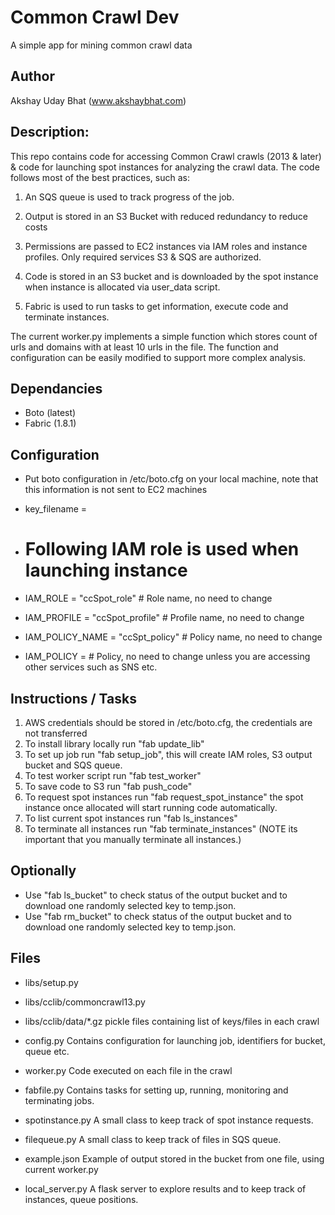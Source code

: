 Common Crawl Dev
=================
A simple app for mining common crawl data

Author
--------
Akshay Uday Bhat (www.akshaybhat.com)

Description:
--------
This repo contains code for accessing Common Crawl crawls (2013 & later) & code for launching spot instances for analyzing the crawl data.
The code follows most of the best practices, such as:

1. An SQS queue is used to track progress of the job.

2. Output is stored in an S3 Bucket with reduced redundancy to reduce costs

3. Permissions are passed to EC2 instances via IAM roles and instance profiles. Only required services S3 & SQS are authorized.

4. Code is stored in an S3 bucket and is downloaded by the spot instance when instance is allocated via user_data script.

5. Fabric is used to run tasks to get information, execute code and terminate instances.


The current worker.py implements a simple function which stores count of urls and domains with at least 10 urls in the file.
The function and configuration can be easily modified to support more complex analysis.

Dependancies
--------
- Boto (latest)
- Fabric (1.8.1)



Configuration
--------
- Put boto configuration in /etc/boto.cfg on your local machine, note that this information is not sent to EC2 machines

- key_filename = <Path to your private key file>

- # Following IAM role is used when launching instance
- IAM_ROLE = "ccSpot_role" # Role name, no need to change
- IAM_PROFILE = "ccSpot_profile" # Profile name, no need to change
- IAM_POLICY_NAME = "ccSpt_policy" # Policy name, no need to change
- IAM_POLICY = # Policy, no need to change unless you are accessing other services such as SNS etc.




Instructions / Tasks
--------
1. AWS credentials should be stored in /etc/boto.cfg, the credentials are not transferred
2. To install library locally run "fab update_lib"
3. To set up job run "fab setup_job", this will create IAM roles, S3 output bucket and SQS queue.
4. To test worker script run "fab test_worker"
5. To save code to S3 run "fab push_code"
6. To request spot instances run "fab request_spot_instance" the spot instance once allocated will start running code automatically.
7. To list current spot instances run "fab ls_instances"
8. To terminate all instances run "fab terminate_instances" (NOTE its important that you manually terminate all instances.)

Optionally
--------
* Use "fab ls_bucket" to check status of the output bucket and to download one randomly selected key to temp.json.
* Use "fab rm_bucket" to check status of the output bucket and to download one randomly selected key to temp.json.


Files
--------
* libs/setup.py

* libs/cclib/commoncrawl13.py

* libs/cclib/data/*.gz pickle files containing list of keys/files in each crawl

* config.py Contains configuration for launching job, identifiers for bucket, queue etc.

* worker.py Code executed on each file in the crawl

* fabfile.py Contains tasks for setting up, running, monitoring and terminating jobs.

* spotinstance.py A small class to keep track of spot instance requests.

* filequeue.py A small class to keep track of files in SQS queue.

* example.json Example of output stored in the bucket from one file, using current worker.py

* local_server.py A flask server to explore results and to keep track of instances, queue positions.
